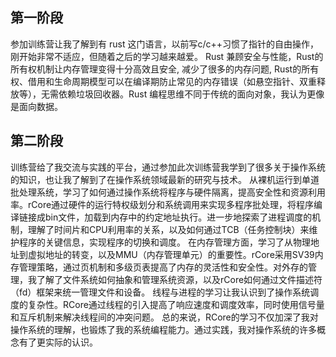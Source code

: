 ## 第一阶段
参加训练营让我了解到有 rust 这门语言，以前写c/c++习惯了指针的自由操作，刚开始非常不适应，但随着之后的学习越来越爱。
Rust 兼顾安全与性能，Rust的所有权机制让内存管理变得十分高效且安全, 减少了很多的内存问题, Rust的所有权、借用和生命周期模型可以在编译期防止常见的内存错误（如悬空指针、双重释放等），无需依赖垃圾回收器。Rust 编程思维不同于传统的面向对象，我认为更像是面向数据。
## 第二阶段
训练营给了我交流与实践的平台，通过参加此次训练营我学到了很多关于操作系统的知识，也让我了解到了在操作系统领域最新的研究与技术。
从裸机运行到单道批处理系统，学习了如何通过操作系统将程序与硬件隔离，提高安全性和资源利用率。rCore通过硬件的运行特权级划分和系统调用来实现多程序批处理，将程序编译链接成bin文件，加载到内存中的约定地址执行。进一步地探索了进程调度的机制，理解了时间片和CPU利用率的关系，以及如何通过TCB（任务控制块）来维护程序的关键信息，实现程序的切换和调度。
在内存管理方面，学习了从物理地址到虚拟地址的转变，以及MMU（内存管理单元）的重要性。rCore采用SV39内存管理策略，通过页机制和多级页表提高了内存的灵活性和安全性。对外存的管理，我了解了文件系统如何抽象和管理系统资源，以及rCore如何通过文件描述符（fd）框架来统一管理文件和设备。
线程与进程的学习让我认识到了操作系统调度的复杂性。RCore通过线程的引入提高了响应速度和调度效率，同时使用信号量和互斥机制来解决线程间的冲突问题。
总的来说，RCore的学习不仅加深了我对操作系统的理解，也锻炼了我的系统编程能力。通过实践，我对操作系统的许多概念有了更实际的认识。
